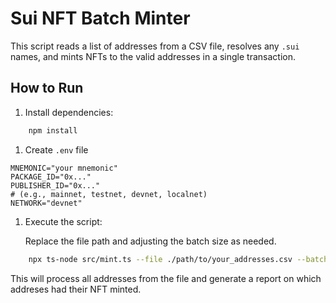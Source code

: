 # Sui NFT Batch Minter

This script reads a list of addresses from a CSV file, resolves any `.sui` names, and mints NFTs to the valid addresses in a single transaction.

## How to Run

1. Install dependencies:

```bash
    npm install
```

1. Create `.env` file

```env
MNEMONIC="your mnemonic"
PACKAGE_ID="0x..."
PUBLISHER_ID="0x..."
# (e.g., mainnet, testnet, devnet, localnet)
NETWORK="devnet"
```

1. Execute the script:

    Replace the file path and adjusting the batch size as needed.

```bash
    npx ts-node src/mint.ts --file ./path/to/your_addresses.csv --batch-size 100
```

This will process all addresses from the file and generate a report on which addreses had their NFT minted.
